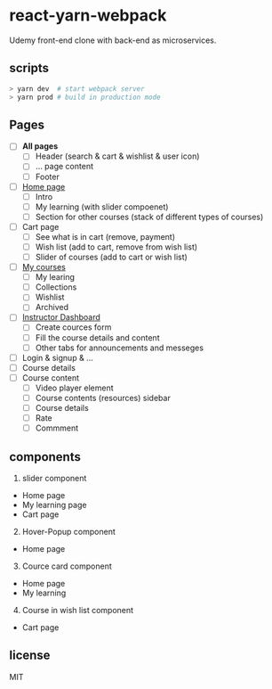 # react-yarn-webpack

Udemy front-end clone with back-end as microservices.

## scripts

```bash
> yarn dev  # start webpack server
> yarn prod # build in production mode
```

## Pages

- [ ] __All pages__
  - [ ] Header (search & cart & wishlist & user icon)
  - [ ] ... page content
  - [ ] Footer
- [ ] [Home page](https://www.udemy.com)
  - [ ] Intro
  - [ ] My learning (with slider compoenet)
  - [ ] Section for other courses (stack of different types of courses)
- [ ] Cart page
  - [ ] See what is in cart (remove, payment)
  - [ ] Wish list (add to cart, remove from wish list)
  - [ ] Slider of courses (add to cart or wish list)
- [ ] [My courses](https://www.udemy.com/home/my-courses)
  - [ ] My learing
  - [ ] Collections
  - [ ] Wishlist
  - [ ] Archived
- [ ] [Instructor Dashboard](https://www.udemy.com/instructor)
  - [ ] Create cources form
  - [ ] Fill the course details and content
  - [ ] Other tabs for announcements and messeges
- [ ] Login & signup & ...
- [ ] Course details
- [ ] Course content
  - [ ] Video player element
  - [ ] Course contents (resources) sidebar
  - [ ] Course details
  - [ ] Rate
  - [ ] Commment

## components

1. slider component
  - Home page
  - My learning page
  - Cart page
2. Hover-Popup component
  - Home page
3. Cource card component
  - Home page
  - My learning
4. Course in wish list component
  - Cart page

## license

MIT
